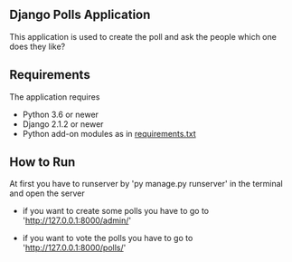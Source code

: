  ## Django Polls Application
 This application is used to create the poll and ask the people which one does they like?

 ## Requirements

 The application requires
 * Python 3.6 or newer
 * Django 2.1.2 or newer
 * Python add-on modules as in [requirements.txt](requirements.txt)

 ## How to Run

At first you have to runserver by 'py manage.py runserver' in the terminal and open the server

 - if you want to create some polls you have to go to 'http://127.0.0.1:8000/admin/'

 - if you want to vote the polls you have to go to 'http://127.0.0.1:8000/polls/'


 